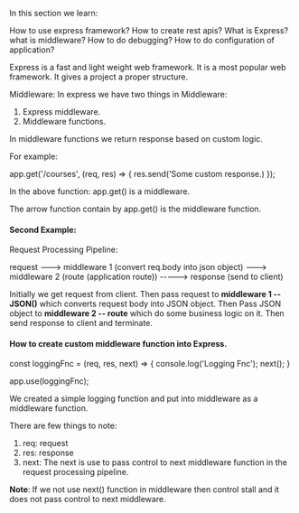 In this section we learn:

How to use express framework?
How to create rest apis?
What is Express?
what is middleware?
How to do debugging?
How to do configuration of application?

Express is a fast and light weight web framework. 
It is a most popular web framework. 
It gives a project a proper structure.

Middleware:
In express we have two things in Middleware:

1) Express middleware.
2) Middleware functions.

In middleware functions we return response based on custom logic.

For example: 

app.get('/courses', (req, res) => {
    res.send('Some custom response.)
});

In the above function:
app.get() is a middleware.

The arrow function contain by app.get() is the middleware function.

#### Second Example:

Request Processing Pipeline:

request ---> middleware 1 (convert req.body into json object) ---> middleware 2 (route (application route)) -----> response (send to client)

Initially we get request from client.
Then pass request to **middleware 1 -- JSON()** which converts request body into JSON object.
Then Pass JSON object to **middleware 2 -- route** which do some business logic on it.
Then send response to client and terminate.

#### How to create custom middleware function into Express.

const loggingFnc = (req, res, next) => { console.log('Logging Fnc'); next(); }

app.use(loggingFnc);

We created a simple logging function and put into middleware as a middleware function.

There are few things to note:
1) req: request 
2) res: response
3) next: The next is use to pass control to next middleware function in the request processing pipeline.

**Note**:
If we not use next() function in middleware then control stall and it does not pass control to next middleware.